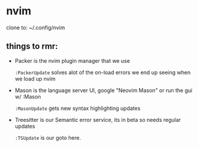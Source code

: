 # nvim

clone to:
~/.config/nvim

## things to rmr:
- Packer is the nvim plugin manager that we use

    `:PackerUpdate` solves alot of the on-load errors we end up seeing when we load up nvim
    
- Mason is the language server UI, google "Neovim Mason" or run the gui w/ :Mason
    
    `:MasonUpdate` gets new syntax highlighting updates

- Treesitter is our Semantic error service, its in beta so needs regular updates 
    
    `:TSUpdate` is our goto here.

